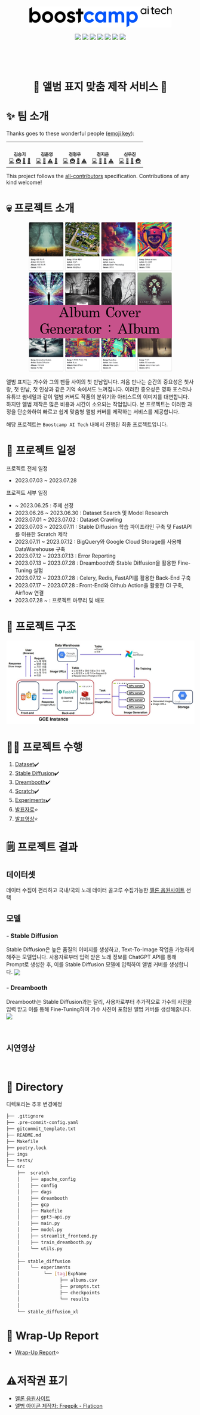
<p align="center">
    <picture>
        <img src="imgs/boostcampAITechlogo.png">
    </picture>
    <div align="center">
        <img src="https://img.shields.io/badge/Python-FFD43B?style=for-the-badge&logo=python&logoColor=blue">
        <img src="https://img.shields.io/badge/PyTorch-EE4C2C?style=for-the-badge&logo=pytorch&logoColor=white">
        <img src="https://img.shields.io/badge/HTML-239120?style=for-the-badge&logo=html5&logoColor=white">
        <img src="https://img.shields.io/badge/CSS-239120?&style=for-the-badge&logo=css3&logoColor=white">
        <img src="https://img.shields.io/badge/JavaScript-323330?style=for-the-badge&logo=javascript&logoColor=F7DF1E">
        <img src="https://img.shields.io/badge/Google_Cloud-4285F4?style=for-the-badge&logo=google-cloud&logoColor=white">
        <img src="https://img.shields.io/badge/Airflow-017CEE?style=for-the-badge&logo=Apache%20Airflow&logoColor=white">
    </div>
</p>

# <br/><p align="center">💽 앨범 표지 맞춤 제작 서비스 💽</p>
# ✨ 팀 소개

Thanks goes to these wonderful people ([emoji key](https://allcontributors.org/docs/en/emoji-key)):

<div align="center">
    <table>
    <tr>
        <td align="center"><a href="https://github.com/seungki1011"><img src="https://avatars.githubusercontent.com/u/120040458?v=4?s=100" width="100px;" alt=""/><br /><sub><b>김승기</b></sub><br />
        <a href="https://github.com/boostcampaitech5/level3_cv_finalproject-cv-03/commits?author=seungki1011" title="Code">💻</a>
        <a href="https://github.com/boostcampaitech5/level3_cv_finalproject-cv-03" title="Infra">🚇</a>
        <a href="https://github.com/boostcampaitech5/level3_cv_finalproject-cv-03/pulls?q=" title="Review">👀</a>
        <a href="https://github.com/boostcampaitech5/level3_cv_finalproject-cv-03/issues" title="Question">💬</a>
        </td>
        <td align="center"><a href="https://github.com/jjjuuuun"><img src="https://avatars.githubusercontent.com/u/86290308?v=4?s=100" width="100px;" alt=""/><br /><sub><b>김준영</b></sub></a><br />
        <a href="https://github.com/boostcampaitech5/level3_cv_finalproject-cv-03/commits?author=jjjuuuun" title="Code">💻</a>
        <a href="https://github.com/boostcampaitech5/level3_cv_finalproject-cv-03" title="Data">🔣</a>
        <a href="https://github.com/boostcampaitech5/level3_cv_finalproject-cv-03/blob/develop/.github/workflows/testing.yaml" title="Test">⚠️</a>
        <a href="https://github.com/boostcampaitech5/level3_cv_finalproject-cv-03/issues" title="Talk">📢</a>
        </td>
        <td align="center"><a href="https://github.com/helpmeIamnewbie"><img src="https://avatars.githubusercontent.com/u/102274521?v=4?s=100" width="100px;" alt=""/><br /><sub><b>전형우</b></sub></a><br />
        <a href="https://github.com/boostcampaitech5/level3_cv_finalproject-cv-03/commits?author=helpmeIamnewbie" title="Code">💻</a>
        <a href="https://github.com/boostcampaitech5/level3_cv_finalproject-cv-03/tree/develop/src/scratch/dreambooth" title="Infra">🚇</a>
        <a href="https://github.com/boostcampaitech5/level3_cv_finalproject-cv-03/pulls?q=" title="Research">🔬</a>
        <a href="https://github.com/boostcampaitech5/level3_cv_finalproject-cv-03" title="Test">⚠️</a>
        </td>
        <td align="center"><a href="https://github.com/CheonJiEun"><img src="https://avatars.githubusercontent.com/u/53997172?v=4?s=100" width="100px;" alt=""/><br /><sub><b>천지은</b></sub></a><br />
        <a href="https://github.com/boostcampaitech5/level3_cv_finalproject-cv-03/commits?author=CheonJiEun" title="Code">💻</a>
        <a href="https://github.com/boostcampaitech5/level3_cv_finalproject-cv-03/pulls?q=is%3Apr+is%3Aclosed" title="Research">🔬</a>
                <a href="https://github.com/boostcampaitech5/level3_cv_finalproject-cv-03/tree/develop/src/scratch/htdocs" title="Design">🎨</a>
        <a href="https://github.com/boostcampaitech5/level3_cv_finalproject-cv-03" title="Test">⚠️</a>
        </td>
        <td align="center"><a href="https://github.com/Eyecaramba"><img src="https://avatars.githubusercontent.com/u/86091292?v=4?s=100" width="100px;" alt=""/><br /><sub><b>신우진</b></sub></a><br />
        <a href="https://github.com/boostcampaitech5/level3_cv_finalproject-cv-03/commits?author=Eyecaramba" title="Code">💻</a>
        <a href="https://github.com/boostcampaitech5/level3_cv_finalproject-cv-03" title="Ideas">🤔</a>
        <a href="https://github.com/boostcampaitech5/level3_cv_finalproject-cv-03/pulls?q=" title="Research">🔬</a>
        <a href="https://github.com/boostcampaitech5/level3_cv_finalproject-cv-03" title="Infra">🚇</a>
    </td>
  </tr>
</table>
</div>

This project follows the [all-contributors](https://github.com/all-contributors/all-contributors) specification. Contributions of any kind welcome!

# 💀 프로젝트 소개

<p align="center">
    <picture>
        <img src="imgs/aibum.png" height="400">
    </picture>
</p>


앨범 표지는 가수와 그의 팬들 사이의 첫 만남입니다. 처음 만나는 순간의 중요성은 첫사랑, 첫 만남, 첫 인상과 같은 기억 속에서도 느껴집니다. 이러한 중요성은 영화 포스터나 유튜브 썸네일과 같이 앨범 커버도 작품의 분위기와 아티스트의 이미지를 대변합니다. 하지만 앨범 제작은 많은 비용과 시간이 소요되는 작업입니다. 본 프로젝트는 이러한 과정을 단순화하여 빠르고 쉽게 맞춤형 앨범 커버를 제작하는 서비스를 제공합니다. 


해당 프로젝트는 `Boostcamp AI Tech` 내에서 진행된 최종 프로젝트입니다.

# 📆 프로젝트 일정

프로젝트 전체 일정

- 2023.07.03 ~ 2023.07.28

프로젝트 세부 일정

-  ~ 2023.06.25 : 주제 선정
- 2023.06.26 ~ 2023.06.30 : Dataset Search 및 Model Research
- 2023.07.01 ~ 2023.07.02 : Dataset Crawling
- 2023.07.03 ~ 2023.07.11 : Stable Diffusion 학습 파이프라인 구축 및 FastAPI를 이용한 Scratch 제작 
- 2023.07.11 ~ 2023.07.12 : BigQuery와 Google Cloud Storage를 사용해 DataWarehouse 구축
- 2023.07.12 ~ 2023.07.13 : Error Reporting
- 2023.07.13 ~ 2023.07.28 : Dreambooth와 Stable Diffusion을 활용한 Fine-Tuning 실험
- 2023.07.12 ~ 2023.07.28 : Celery, Redis, FastAPI를 활용한 Back-End 구축
- 2023.07.17 ~ 2023.07.28 : Front-End와 Github Action을 활용한 CI 구축, Airflow 연결
- 2023.07.28 ~ : 프로젝트 마무리 및 배포

# 🚧 프로젝트 구조
<img align="center" src="imgs/architecture.jpg">


# 👨‍💻 프로젝트 수행

1. [Dataset](https://calico-dance-4bf.notion.site/Dataset-d5eb5c53179a4bc398138109a00236af)✔️
2. [Stable Diffusion](https://www.notion.so/Stable-Diffusion-Tutorial-b1bf8995d7d14297bd50a6373e89c91a)✔️
3. [Dreambooth](https://www.notion.so/Dreambooth-7d39d2c78b8743c1ba97dfa50d7110f2)✔️
4. [Scratch](https://www.notion.so/Scratch-548c2eb084e84209968b5494742f7811)✔️
5. [Experiments](https://www.notion.so/Experiments-2f2a4e824cd04168b3ed006d530a787b)✔️
6. [발표자료]()⭐
7. [발표영상]()⭐

# 🗒️ 프로젝트 결과
## 데이터셋
데이터 수집이 편리하고 국내/국외 노래 데이터 골고루 수집가능한 [멜론 음원사이트](https://www.melon.com/) 선택

## 모델

### - Stable Diffusion
Stable Diffusion은 높은 품질의 이미지를 생성하고, Text-To-Image 작업을 가능하게 해주는 모델입니다. 사용자로부터 입력 받은 노래 정보를 ChatGPT API를 통해 Prompt로 생성한 후, 이를 Stable Diffusion 모델에 입력하여 앨범 커버를 생성합니다.
<img align="center" src="imgs/stablediffusion.jpeg">

### - Dreambooth
Dreambooth는 Stable Diffusion과는 달리, 사용자로부터 추가적으로 가수의 사진을 입력 받고 이를 통해 Fine-Tuning하여 가수 사진이 포함된 앨범 커버를 생성해줍니다.
<img align="center" src="imgs/dreambooth.jpeg">

<br/>

## 시연영상


<br/>

# 🔄️ Directory
디렉토리는 추후 변경예정
```bash
├── .gitignore
├── .pre-commit-config.yaml
├── gitcommit_template.txt
├── README.md
├── Makefile
├── poetry.lock
├── imgs
├── tests/
└── src
    ├──  scratch
    │    ├── apache_config
    │    ├── config
    │    ├── dags
    │    ├── dreambooth
    │    ├── gcp
    │    ├── Makefile
    │    ├── gpt3-api.py
    │    ├── main.py
    │    ├── model.py
    │    ├── streamlit_frontend.py
    │    ├── train_dreambooth.py
    │    └── utils.py
    │
    ├── stable_diffusion
    │    └── experiments
    │         └── [tag]ExpName
    │			    ├── albums.csv
    │			    ├── prompts.txt
    │			    ├── checkpoints
    │			    └── results
    │			     
    └── stable_diffusion_xl
```



# 🤔 Wrap-Up Report
- [Wrap-Up Report]()⭐


# ⚠️저작권 표기
- [멜론 음원사이트](https://www.melon.com/) <br/>
- <a href="https://www.flaticon.com/kr/free-icons/" title="앨범 아이콘">앨범 아이콘  제작자: Freepik - Flaticon</a>
